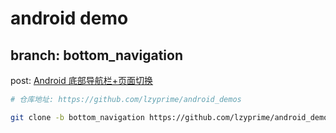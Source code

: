 # android demo

## branch: bottom_navigation

post: [Android 底部导航栏+页面切换](https://lzyprime.github.io/kotlin_android/android_bottom_navigation)

```bash
# 仓库地址: https://github.com/lzyprime/android_demos

git clone -b bottom_navigation https://github.com/lzyprime/android_demos
```
